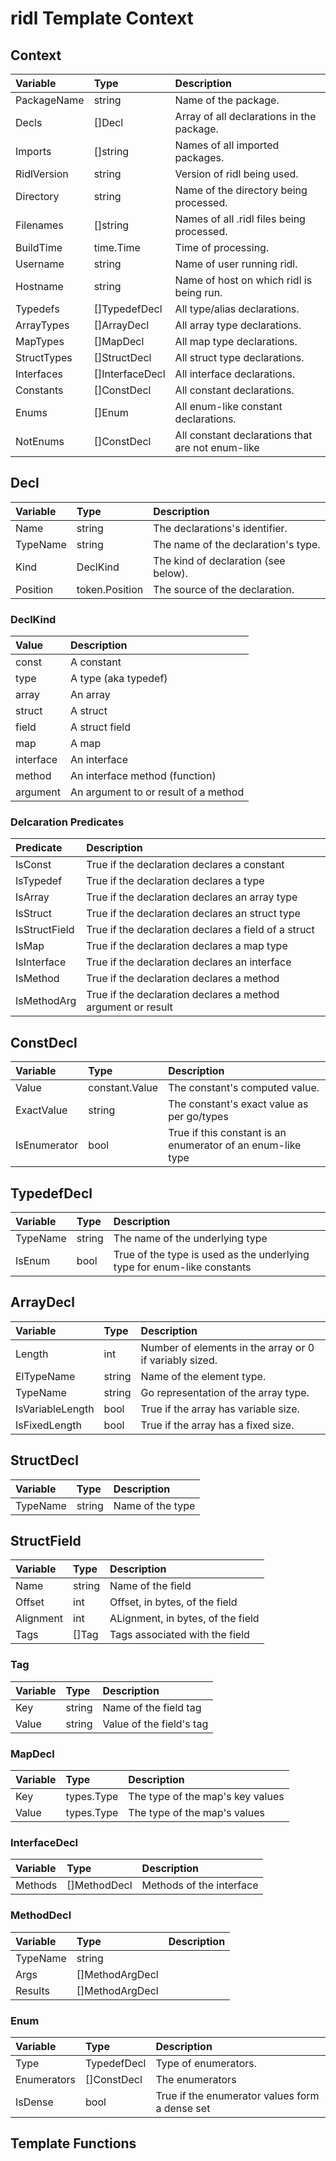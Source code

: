 # ridl Template Context

## Context

| Variable    | Type            | Description                                      |
|:------------|:----------------|:-------------------------------------------------|
| PackageName | string          | Name of the package.                             |
| Decls       | []Decl          | Array of all declarations in the package.        |
| Imports     | []string        | Names of all imported packages.                  |
| RidlVersion | string          | Version of ridl being used.                      |
| Directory   | string          | Name of the directory being processed.           |
| Filenames   | []string        | Names of all .ridl files being processed.        |
| BuildTime   | time.Time       | Time of processing.                              |
| Username    | string          | Name of user running ridl.                       |
| Hostname    | string          | Name of host on which ridl is being run.         |
| Typedefs    | []TypedefDecl   | All type/alias declarations.                     |
| ArrayTypes  | []ArrayDecl     | All array type declarations.                     |
| MapTypes    | []MapDecl       | All map type declarations.                       |
| StructTypes | []StructDecl    | All struct type declarations.                    |
| Interfaces  | []InterfaceDecl | All interface declarations.                      |
| Constants   | []ConstDecl     | All constant declarations.                       |
| Enums       | []Enum          | All enum-like constant declarations.             |
| NotEnums    | []ConstDecl     | All constant declarations that are not enum-like |

## Decl

| Variable | Type           | Description                                  |
|:---------|:---------------|:---------------------------------------------|
| Name     | string         | The declarations's identifier.               |
| TypeName | string         | The name of the declaration's type.          |
| Kind     | DeclKind       | The kind of declaration (see below).         |
| Position | token.Position | The source of the declaration.               |

### DeclKind

| Value     | Description                          |
|:----------|:-------------------------------------|
| const     | A constant                           |
| type      | A type (aka typedef)                 |
| array     | An array                             |
| struct    | A struct                             |
| field     | A struct field                       |
| map       | A map                                |
| interface | An interface                         |
| method    | An interface method (function)       |
| argument  | An argument to or result of a method |

### Delcaration Predicates

| Predicate     | Description                                                  |
|:--------------|:-------------------------------------------------------------|
| IsConst       | True if the declaration declares a constant                  |
| IsTypedef     | True if the declaration declares a type                      |
| IsArray       | True if the declaration declares an array type               |
| IsStruct      | True if the declaration declares an struct type              |
| IsStructField | True if the declaration declares a field of a struct         |
| IsMap         | True if the declaration declares a map type                  |
| IsInterface   | True if the declaration declares an interface                |
| IsMethod      | True if the declaration declares a method                    |
| IsMethodArg   | True if the declaration declares a method argument or result |


## ConstDecl

| Variable     | Type           | Description                                                 |
|:-------------|:---------------|:------------------------------------------------------------|
| Value        | constant.Value | The constant's computed value.                              |
| ExactValue   | string         | The constant's exact value as per go/types                  |
| IsEnumerator | bool           | True if this constant is an enumerator of an enum-like type |

## TypedefDecl

| Variable | Type   | Description                                                             |
|:---------|:-------|:------------------------------------------------------------------------|
| TypeName | string | The name of the underlying type                                         |
| IsEnum   | bool   | True of the type is used as the underlying type for enum-like constants |


## ArrayDecl

| Variable         | Type   | Description                                             |
|:-----------------|:-------|:--------------------------------------------------------|
| Length           | int    | Number of elements in the array or 0 if variably sized. |
| ElTypeName       | string | Name of the element type.                               |
| TypeName         | string | Go representation of the array type.                    |
| IsVariableLength | bool   | True if the array has variable size.                    |
| IsFixedLength    | bool   | True if the array has a fixed size.                     |

## StructDecl

| Variable         | Type   | Description                                             |
|:-----------------|:-------|:--------------------------------------------------------|
| TypeName | string | Name of the type |

## StructField

| Variable  | Type   | Description                       |
|:----------|:-------|:----------------------------------|
| Name      | string | Name of the field                 |
| Offset    | int    | Offset, in bytes, of the field    |
| Alignment | int    | ALignment, in bytes, of the field |
| Tags      | []Tag  | Tags associated with the field    |

### Tag

| Variable | Type   | Description              |
|:---------|:-------|:-------------------------|
| Key      | string | Name of the field tag    |
| Value    | string | Value of the field's tag |

### MapDecl

| Variable | Type       | Description                      |
|:---------|:-----------|:---------------------------------|
| Key      | types.Type | The type of the map's key values |
| Value    | types.Type | The type of the map's values     |

### InterfaceDecl

| Variable | Type         | Description              |
|:---------|:-------------|:-------------------------|
| Methods  | []MethodDecl | Methods of the interface |

### MethodDecl

| Variable | Type            | Description |
|:---------|:----------------|:------------|
| TypeName | string          |             |
| Args     | []MethodArgDecl |             |
| Results  | []MethodArgDecl |             |


### Enum

| Variable    | Type        | Description                                    |
|:------------|:------------|:-----------------------------------------------|
| Type        | TypedefDecl | Type of enumerators.                           |
| Enumerators | []ConstDecl | The enumerators                                |
| IsDense     | bool        | True if the enumerator values form a dense set |


## Template Functions
